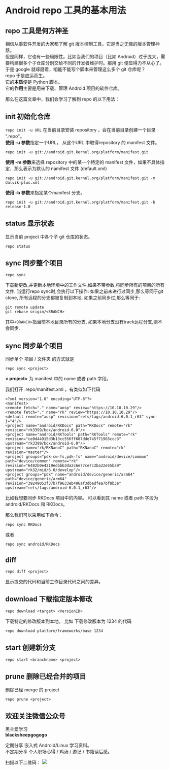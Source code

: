 # Android repo 工具的基本用法

## repo 工具是何方神圣
相信从事软件开发的大家都了解 git 版本控制工具。它是当之无愧的版本管理神器。<br>
但是同样，它也有一些局限性。比如当我们的项目（比如 Android）过于庞大，需要构建很多个子仓库分别交给不同的开发者维护时。那用 git 便显得力不从心了。<br>
于是 google 就琢磨着，咱能不能写个脚本来管理这么多个 git 仓库呢？<br>
repo 于是应运而生。<br>
它的**本质**便是 Python 脚本。<br>
它的**作用**主要是用来下载、管理 Android 项目的软件仓库。

那么在这篇文章中，我们会学习了解到 repo 的以下用法：

## init 初始化仓库
`repo init -u URL`
在当前目录安装 repository ，会在当前目录创建一个目录 ".repo"。<br>**使用 -u 参数**指定一个URL， 从这个URL 中取得repository 的 manifest 文件。
```
repo init -u git://android.git.kernel.org/platform/manifest.git
```
**使用 -m 参数**来选择 repository 中的某一个特定的 manifest 文件，如果不具体指定，那么表示为默认的 namifest 文件 (default.xml)
```
repo init -u git://android.git.kernel.org/platform/manifest.git -m dalvik-plus.xml
```
**使用 -b 参数**来指定某个manifest 分支。
```
repo init -u git://android.git.kernel.org/platform/manifest.git -b release-1.0
```

## status 显示状态
显示当前 project 中各个子 git 仓库的状态。
```
repo status
```

## sync 同步整个项目
```
repo sync
```
下载新更改,并更新本地环境中的工作文件,如果不带参数,将同步所有的项目的所有文件.
当运行repo sync时,会执行以下操作:
如果之前未进行过同步,那么等同于git clone, 所有远程的分支都被复制到本地.
如果之前同步过,那么等同于:
```
git remote update 
git rebase origin/<BRANCH>
```
其中`<BRANCH>`指当前本地目录所有的分支, 如果本地分支没有track远程分支,则不会同步.

## sync 同步单个项目
同步单个 项目 / 文件夹 的方式就是
```
repo sync <project>
```
**< project>** 为 manifest 中的 name 或者 path 字段。

我们打开 .repo/manifest.xml ，有类似如下代码
```
<?xml version="1.0" encoding="UTF-8"?>
<manifest>
<remote fetch="." name="aosp" review="https://10.10.10.29"/>
<remote fetch="." name="rk" review="https://10.10.10.29"/>
<default remote="aosp" revision="refs/tags/android-6.0.1_r63" sync-j="4"/>
<project name="android/RKDocs" path="RKDocs" remote="rk" revision="rk3399/box/android-6.0"/>
<project name="android/RKTools" path="RKTools" remote="rk" revision="ce0d44915d3b13cc556ff607dde745f71965ccc3" upstream="rk3399/box/android-6.0"/>
<project name="rk/RKNanoC" path="RKNanoC" remote="rk" revision="master"/>
<project groups="pdk-cw-fs,pdk-fs" name="android/device/common" path="device/common" remote="rk" revision="6482b0e4219edbbb3da2c6e77ce7c2ba22e55ba9" upstream="rk32/mid/6.0/develop"/>
<project groups="pdk" name="android/device/generic/arm64" path="device/generic/arm64" revision="39249053f37b7f9633eb406af3dbedfea7bf8b3e" upstream="refs/tags/android-6.0.1_r63"/>
```
比如我想要同步 RKDocs 项目中的内容。
可以看到其 name 或者 path 字段为 android/RKDocs 和 RKDocs。

那么我们可以采用如下命令：
```
repo sync RKDocs
```
或者
```
repo sync android/RKDocs
```

## diff
```
repo diff <project>
```
显示提交的代码和当前工作目录代码之间的差异。

## download 下载指定版本修改
```
repo download <target> <VersionID>
```
下载特定的修改版本到本地。
比如 下载修改版本为 1234 的代码
```
repo download platform/frameworks/base 1234 
```

## start 创建新分支
```
repo start <branchname> <project>
```

## prune 删除已经合并的项目
删除已经 merge 的 project
```
repo prune <project>
```



## 欢迎关注微信公众号
黑羊爱学习<br>**blacksheepgogogo**

定期分享 嵌入式 Android/Linux 学习资料。<br>不定期分享 个人职场心得 / 鸡汤 / 游记 / 书籍读后感。

扫描以下二维码：
![](http://ww1.sinaimg.cn/large/ba061518gy1fjskczerf6j20p00f0jx7.jpg)
